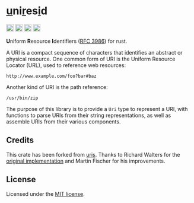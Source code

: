 # <ins>u</ins>ni<ins>r</ins>es<ins>i</ins>d

[<img alt="github" src="https://img.shields.io/badge/github-chanced/uniresid-8da0cb?style=for-the-badge&labelColor=777&logo=github" height="20">](https://github.com/chanced/uniresid)
[<img alt="crates.io" src="https://img.shields.io/crates/v/uniresid.svg?style=for-the-badge&color=fc8d62&logo=rust" height="20">](https://crates.io/crates/uniresid)
[<img alt="docs.rs" src="https://img.shields.io/badge/docs.rs-uniresid-f0f0f0?style=for-the-badge&labelColor=777&logo=docs.rs" height="20">](https://docs.rs/uniresid)
[<img alt="build status" src="https://img.shields.io/github/workflow/status/chanced/uniresid/CI/master?style=for-the-badge" height="20">](https://github.com/chanced/uniresid/actions?query=branch%3Amaster)

**U**niform **R**esource **I**dentifiers ([RFC
3986](https://tools.ietf.org/html/rfc3986)) for rust.

A URI is a compact sequence of characters that identifies an abstract or
physical resource. One common form of URI is the Uniform Resource Locator
(URL), used to reference web resources:

    http://www.example.com/foo?bar#baz

Another kind of URI is the path reference:

    /usr/bin/zip

The purpose of this library is to provide a `Uri` type to represent a URI,
with functions to parse URIs from their string representations, as well as
assemble URIs from their various components.

## Credits

This crate has been forked from [uris](https://crates.io/crates/uris). Thanks to
Richard Walters for the [original implementation](https://crates.io/crates/rhymuri)
and Martin Fischer for his improvements.

## License

Licensed under the [MIT license](LICENSE.txt).
